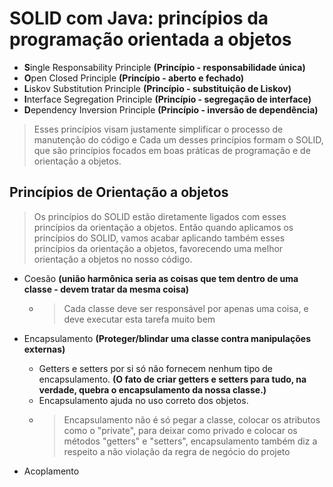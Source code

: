 # SOLID com Java: princípios da programação orientada a objetos

* **S**ingle Responsability Principle **(Princípio - responsabilidade única)**
* **O**pen Closed Principle **(Princípio - aberto e fechado)**
* **L**iskov Substitution Principle **(Princípio - substituição de Liskov)**
* **I**nterface Segregation Principle **(Princípio - segregação de interface)**
* **D**ependency Inversion Principle **(Princípio - inversão de dependência)**

> Esses princípios visam justamente simplificar o processo de manutenção do código e
> Cada um desses princípios formam o SOLID, que são princípios focados em boas práticas de programação e de orientação a
> objetos.

## Princípios de Orientação a objetos

> Os princípios do SOLID estão diretamente ligados com esses princípios da orientação a objetos. Então quando aplicamos
> os princípios do SOLID, vamos acabar aplicando também esses princípios da orientação a objetos, favorecendo uma
> melhor orientação a objetos no nosso código.

- Coesão **(união harmônica seria as coisas que tem dentro de uma classe - devem tratar da mesma coisa)**
    - > Cada classe deve ser responsável por apenas uma coisa, e deve executar esta tarefa muito bem

- Encapsulamento **(Proteger/blindar uma classe contra manipulações externas)**
    - Getters e setters por si só não fornecem nenhum tipo de encapsulamento. **(O fato de criar getters e setters para
      tudo, na verdade, quebra o encapsulamento da nossa classe.)**
    - Encapsulamento ajuda no uso correto dos objetos.
    - > Encapsulamento não é só pegar a classe, colocar os atributos como o "private", para deixar como privado e
      colocar os métodos "getters" e "setters", encapsulamento também diz a respeito a não violação da regra de negócio
      do projeto

- Acoplamento